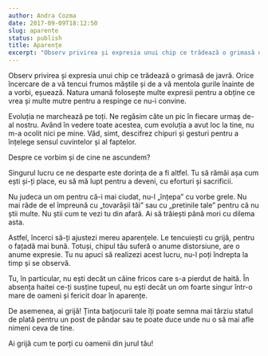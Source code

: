 ```yaml
---
author: Andra Cozma
date: 2017-09-09T18:12:50
slug: aparente
status: publish
title: Aparențe
excerpt: "Observ privirea și expresia unui chip ce trădează o grimasă de javră. Orice încercare de a vă tencui frumos măștile  "
---
```

Observ privirea și expresia unui chip ce trădează o grimasă de javră. Orice încercare de a vă tencui frumos măștile și de a vă mentola gurile înainte de a vorbi, eșuează. Natura umană folosește multe expresii pentru a obține ce vrea și multe mutre pentru a respinge ce nu-i convine.

Evoluția ne marchează pe toți. Ne regăsim câte un pic în fiecare urmaș de-al nostru. Având în vedere toate acestea, cum evoluția a avut loc la tine, nu m-a ocolit nici pe mine. Văd, simt, descifrez chipuri și gesturi pentru a înțelege sensul cuvintelor și al faptelor.

Despre ce vorbim și de cine ne ascundem?

Singurul lucru ce ne desparte este dorința de a fi altfel. Tu să rămâi așa cum ești și-ți place, eu să mă lupt pentru a deveni, cu eforturi și sacrificii.

Nu judeca un om pentru că-i mai ciudat, nu-l „înțepa” cu vorbe grele. Nu mai râde de el împreună cu „tovarășii tăi” sau cu „pretinile tale” pentru că nu știi multe. Nu știi cum te vezi tu din afară. Ai să trăiești până mori cu dilema asta.

Astfel, încerci să-ți ajustezi mereu aparențele. Le tencuiești cu grijă, pentru o fațadă mai bună. Totuși, chipul tău suferă o anume distorsiune, are o anume expresie. Tu nu apuci să realizezi acest lucru, nu-l poți îndrepta la timp și se observă.

Tu, în particular, nu ești decât un câine fricos care s-a pierdut de haită. În absența haitei ce-ți susține tupeul, nu ești decât un om foarte singur într-o mare de oameni și fericit doar în aparențe.

De asemenea, ai grijă! Ținta batjocurii tale îți poate semna mai târziu statul de plată pentru un post de pândar sau te poate duce unde nu o să mai afle nimeni ceva de tine.

Ai grijă cum te porți cu oamenii din jurul tău!
    